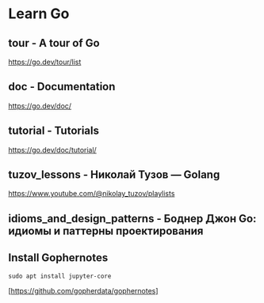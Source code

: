 # Learn Go

## tour - A tour of Go

https://go.dev/tour/list

## doc - Documentation

https://go.dev/doc/

## tutorial - Tutorials

https://go.dev/doc/tutorial/

## tuzov_lessons - Николай Тузов — Golang

https://www.youtube.com/@nikolay_tuzov/playlists

## idioms_and_design_patterns - Боднер Джон Go: идиомы и паттерны проектирования

## Install Gophernotes

`sudo apt install jupyter-core`

[https://github.com/gopherdata/gophernotes]
